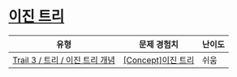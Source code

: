 # [이진 트리](https://https://en.codetree.ai/trails/complete/curated-cards/intro-binary-tree-introduction)

|유형|문제 경험치|난이도|
|---|---|---|
|[Trail 3 / 트리 / 이진 트리 개념](https://https://en.codetree.ai/trail-info/novice-high/)|[[Concept]이진 트리](https://https://en.codetree.ai/trails/complete/curated-cards/intro-binary-tree-introduction/)|쉬움|

